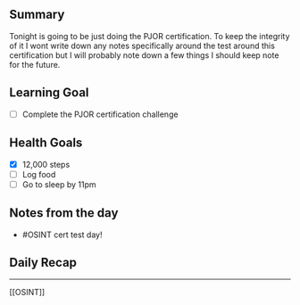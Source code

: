 ## Summary
Tonight is going to be just doing the PJOR certification. To keep the integrity of it I wont write down any notes specifically around the test around this certification but I will probably note down a few things I should keep note for the future.

## Learning Goal
- [ ] Complete the PJOR certification challenge

## Health Goals
- [x] 12,000 steps
- [ ] Log food
- [ ] Go to sleep by 11pm

## Notes from the day
- #OSINT cert test day!

## Daily Recap

--- 
[[OSINT]]